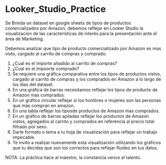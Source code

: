 # Looker_Studio_Practice
Se Brinda un dataset en google sheets de tipos de productos comercializados por Amazon, debemos reflejar en Looker Studio la visualización de las características de interés para la presentación ante el área de Marketing.

Debemos analizar que tipo de producto comercializado por Amazon es mas visto, cargado al carrito de compras y comprado.
1. ¿Cual es el importe añadido al carrito de compras?
2. ¿Cual es el impoorte comprado?
3. Se requiere una gráfica comparativa entre los tipos de productos vistos, cargado al carrito de compras y los comprados en Amazon a lo largo de los días del dataset.
4. En una gráfica de barras necesitamos reflejar los tipos de producto de Amazon mas comprados.
5. En un gráfico circular reflejar si los hombres o mujeres son las personas que más compran en amazon.
6. En una tabla reflejar los tiposde productos de Amazon mas comprados.
7. En un gráfico de barras apiladas reflejar los productos de Amazon vistos, agregados al carrito y comprados en referencia al precio total filtrado por sexo.
8. Darle formato o tema a tu hoja de visualización para reflejar un trabajo impecable.
9. Te invito a realizar nuevamente esta visualización utilizando los gráficos que tu decidas que son los correctos para reflejar fluidez en tus datos.

NOTA: La práctica hace al maestro, la constancia vence al talento.


